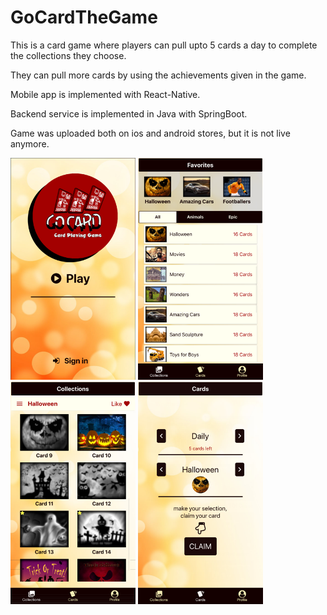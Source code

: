 # GoCardTheGame

This is a card game where players can pull upto 5 cards a day to complete the collections they choose. 

They can pull more cards by using the achievements given in the game.

Mobile app is implemented with React-Native.

Backend service is implemented in Java with SpringBoot.

Game was uploaded both on ios and android stores, but it is not live anymore.

<img src="images/01.png" width="200"/> <img src="images/02.png" width="200"/> <img src="images/03.png" width="200"/> <img src="images/04.png" width="200"/>
